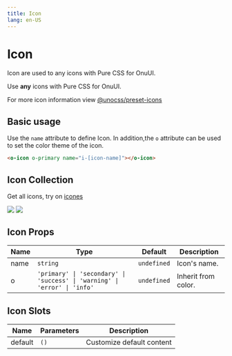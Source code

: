 ```yaml
---
title: Icon
lang: en-US
---
```


# Icon

Icon are used to any icons with Pure CSS for OnuUI.

Use **any** icons with Pure CSS for OnuUI.

For more icon information view [@unocss/preset-icons](https://github.com/unocss/unocss/tree/main/packages/preset-icons)

## Basic usage

Use the `name` attribute to define Icon. In addition,the `o` attribute can be used to set the color theme of the icon.

```html
<o-icon o-primary name="i-[icon-name]"></o-icon>
```

<demo src="../example/icon/basic.vue"></demo>

## Icon Collection

Get all icons, try on [icones](https://icones.js.org/)

![](https://raw.githubusercontent.com/antfu/icones/main/screenshots/2.png)
![](https://raw.githubusercontent.com/antfu/icones/main/screenshots/6.png)

## Icon Props

| Name | Type | Default | Description |
| --- | --- | --- | --- |
| name | `string` | `undefined` | Icon's name. |
| o | `'primary' \| 'secondary' \| 'success' \| 'warning' \| 'error' \| 'info'` | `undefined` | Inherit from color. |


## Icon Slots

| Name | Parameters | Description | 
| --- | --- | --- |
| default | `()` | Customize default content |

